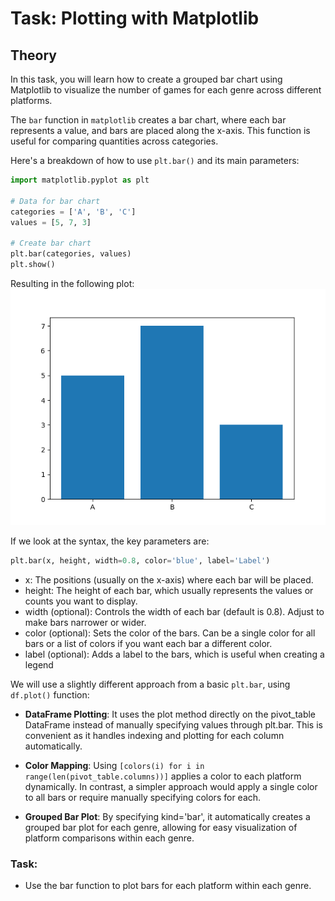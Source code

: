 # Task: Plotting with Matplotlib

## Theory
In this task, you will learn how to create a grouped bar chart using Matplotlib to visualize the number of games for each genre across different platforms.

The `bar` function in `matplotlib` creates a bar chart, where each bar represents a value, and bars are placed along the x-axis. This function is useful for comparing quantities across categories.

Here's a breakdown of how to use `plt.bar()` and its main parameters:
```python
import matplotlib.pyplot as plt

# Data for bar chart
categories = ['A', 'B', 'C']
values = [5, 7, 3]

# Create bar chart
plt.bar(categories, values)
plt.show()
```

Resulting in the following plot:
![Bar plot](example_plot.png)

If we look at the syntax, the key parameters are:
```python
plt.bar(x, height, width=0.8, color='blue', label='Label')
```

- x: The positions (usually on the x-axis) where each bar will be placed.
- height: The height of each bar, which usually represents the values or counts you want to display.
- width (optional): Controls the width of each bar (default is 0.8). Adjust to make bars narrower or wider.
- color (optional): Sets the color of the bars. Can be a single color for all bars or a list of colors if you want each bar a different color.
- label (optional): Adds a label to the bars, which is useful when creating a legend

We will use a slightly different approach from a basic `plt.bar`, using `df.plot()` function:
- **DataFrame Plotting**: It uses the plot method directly on the pivot_table DataFrame instead of manually specifying values through plt.bar. This is convenient as it handles indexing and plotting for each column automatically.

- **Color Mapping**: Using `[colors(i) for i in range(len(pivot_table.columns))]` applies a color to each platform dynamically. In contrast, a simpler approach would apply a single color to all bars or require manually specifying colors for each.

- **Grouped Bar Plot**: By specifying kind='bar', it automatically creates a grouped bar plot for each genre, allowing for easy visualization of platform comparisons within each genre.

### Task:
-  Use the bar function to plot bars for each platform within each genre.
